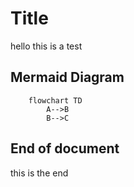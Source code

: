 # Title

hello this is a test

## Mermaid Diagram

```mermaid
    flowchart TD
        A-->B
        B-->C
```

## End of document

this is the end